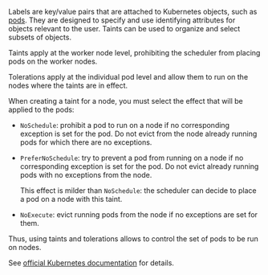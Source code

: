 Labels are key/value pairs that are attached to Kubernetes objects, such as [pods](../pods). They are designed to specify and use identifying attributes for objects relevant to the user. Taints can be used to organize and select subsets of objects.

Taints apply at the worker node level, prohibiting the scheduler from placing pods on the worker nodes.

Tolerations apply at the individual pod level and allow them to run on the nodes where the taints are in effect.

When creating a taint for a node, you must select the effect that will be applied to the pods:

- `NoSchedule`: prohibit a pod to run on a node if no corresponding exception is set for the pod. Do not evict from the node already running pods for which there are no exceptions.
- `PreferNoSchedule`: try to prevent a pod from running on a node if no corresponding exception is set for the pod. Do not evict already running pods with no exceptions from the node.

  This effect is milder than `NoSchedule`: the scheduler can decide to place a pod on a node with this taint.

- `NoExecute`: evict running pods from the node if no exceptions are set for them.

Thus, using taints and tolerations allows to control the set of pods to be run on nodes.

See [official Kubernetes documentation](https://kubernetes.io/docs/concepts/scheduling-eviction/taint-and-toleration/) for details.
